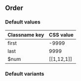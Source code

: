## Order


<!-- <values.order> -->
### Default values
|Classname key|CSS value |
|-------------|----------|
|first        |-9999     |
|last         |9999      |
|$num         |[[1,12,1]]|

<!-- </values.order> -->


<!-- <variants.order> -->
### Default variants

<!-- </variants.order> -->
